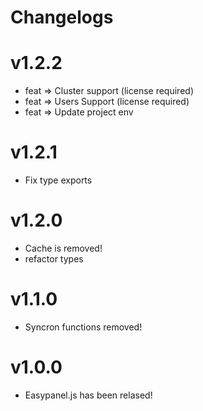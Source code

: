 # Changelogs

# v1.2.2

- feat => Cluster support (license required)
- feat => Users Support (license required)
- feat => Update project env

# v1.2.1

- Fix type exports

# v1.2.0

- Cache is removed!
- refactor types

# v1.1.0

- Syncron functions removed!

# v1.0.0

- Easypanel.js has been relased!
